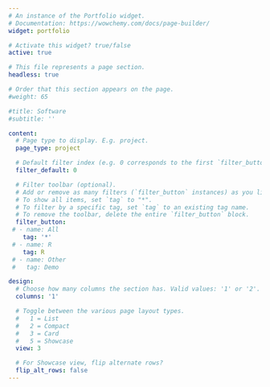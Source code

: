 ```yaml
---
# An instance of the Portfolio widget.
# Documentation: https://wowchemy.com/docs/page-builder/
widget: portfolio

# Activate this widget? true/false
active: true

# This file represents a page section.
headless: true

# Order that this section appears on the page.
#weight: 65

#title: Software
#subtitle: ''

content:
  # Page type to display. E.g. project.
  page_type: project

  # Default filter index (e.g. 0 corresponds to the first `filter_button` instance below).
  filter_default: 0

  # Filter toolbar (optional).
  # Add or remove as many filters (`filter_button` instances) as you like.
  # To show all items, set `tag` to "*".
  # To filter by a specific tag, set `tag` to an existing tag name.
  # To remove the toolbar, delete the entire `filter_button` block.
  filter_button:
 # - name: All
    tag: '*'
 # - name: R
    tag: R
 # - name: Other
 #   tag: Demo

design:
  # Choose how many columns the section has. Valid values: '1' or '2'.
  columns: '1'

  # Toggle between the various page layout types.
  #   1 = List
  #   2 = Compact
  #   3 = Card
  #   5 = Showcase
  view: 3

  # For Showcase view, flip alternate rows?
  flip_alt_rows: false
---
```

